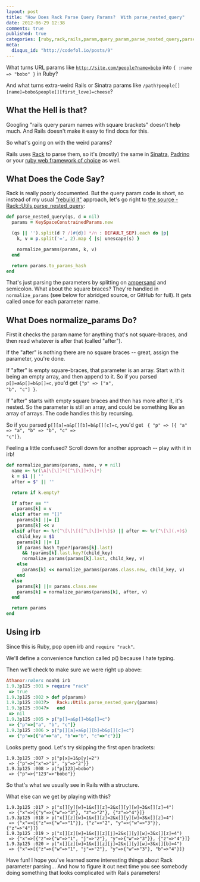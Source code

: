 ```yaml
---
layout: post
title: "How Does Rack Parse Query Params?  With parse_nested_query"
date: 2012-06-29 12:38
comments: true
published: true
categories: [ruby,rack,rails,param,query_param,parse_nested_query,parse_query_params]
meta:
  disqus_id: "http://codefol.io/posts/9"
---
```

What turns URL params like <code>http://site.com/people?name=bobo</code> into <code>{ :name => "bobo" }</code> in Ruby?

And what turns extra-weird Rails or Sinatra params like <code>/path?people[][name]=bobo&people[][first_love]=cheese</code>?

<h2>What the Hell is that?</h2>

Googling "rails query param names with square brackets" doesn't help much.  And Rails doesn't make it easy to find docs for this.

So what's going on with the weird params?

Rails uses <a href="http://rack.github.com">Rack</a> to parse them, so it's (mostly) the same in <a href="http://sinatrarb.com">Sinatra</a>, <a href="http://padrinorb.com">Padrino</a> or your <a href="http://rebuilding-rails.com">ruby web framework of choice</a> as well.

<h2> What Does the Code Say? </h2>

Rack is really poorly documented.  But the query param code is short, so instead of my usual <a href="http://rebuilding-rails.com">&quot;rebuild it&quot;</a> approach, let's go right to <a href="https://github.com/rack/rack/blob/master/lib/rack/utils.rb">the source - Rack::Utils.parse_nested_query</a>:

``` ruby
def parse_nested_query(qs, d = nil)
  params = KeySpaceConstrainedParams.new

  (qs || '').split(d ? /[#{d}] */n : DEFAULT_SEP).each do |p|
    k, v = p.split('=', 2).map { |s| unescape(s) }

    normalize_params(params, k, v)
  end

  return params.to_params_hash
end
```

That's just parsing the parameters by splitting on <a href="http://en.wikipedia.org/wiki/Ampersand">ampersand</a> and semicolon.  What about the square braces?  They're handled in <code>normalize_params</code> (see below for abridged source, or GitHub for full).  It gets called once for each parameter name.

<h2> What Does normalize_params Do? </h2>

First it checks the param name for anything that's not square-braces, and then read whatever is after that (called "after").

If the "after" is nothing there are no square braces -- great, assign the parameter, you're done.

If "after" is empty square-braces, that parameter is an array.  Start with it being an empty array, and then append to it.  So if you parsed <code>p[]=a&amp;p[]=b&amp;p[]=c</code>, you'd get <code>{&quot;p&quot; =&gt; [&quot;a&quot;, &quot;b&quot;, &quot;c&quot;] }</code>.

If "after" starts with empty square braces and then has more after it, it's nested.  So the parameter is still an array, and could be something like an array of arrays.  The code handles this by recursing.

So if you parsed <code>p[][a]=a&amp;p[][b]=b&amp;p[][c]=c</code>, you'd get <code> { &quot;p&quot; =&gt; [{ &quot;a&quot; =&gt; &quot;a&quot;, &quot;b&quot; =&gt; &quot;b&quot;, &quot;c&quot; =&gt; &quot;c&quot;]}</code>.

Feeling a little confused?  Scroll down for another approach -- play with it in irb!

``` ruby
def normalize_params(params, name, v = nil)
  name =~ %r(\A[\[\]]*([^\[\]]+)\]*)
  k = $1 || ''
  after = $' || ''

  return if k.empty?

  if after == ""
    params[k] = v
  elsif after == "[]"
    params[k] ||= []
    params[k] << v
  elsif after =~ %r(^\[\]\[([^\[\]]+)\]$) || after =~ %r(^\[\](.+)$)
    child_key = $1
    params[k] ||= []
    if params_hash_type?(params[k].last)
      && !params[k].last.key?(child_key)
      normalize_params(params[k].last, child_key, v)
    else
      params[k] << normalize_params(params.class.new, child_key, v)
    end
  else
    params[k] ||= params.class.new
    params[k] = normalize_params(params[k], after, v)
  end

  return params
end
```

<h2> Using irb </h2>

Since this is Ruby, pop open irb and <code>require "rack"</code>.

We'll define a convenience function called p() because I hate typing.

Then we'll check to make sure we were right up above:

``` ruby
Athanor:rulers noah$ irb
1.9.3p125 :001 > require "rack"
 => true 
1.9.3p125 :002 > def p(params)
1.9.3p125 :003?>   Rack::Utils.parse_nested_query(params)
1.9.3p125 :004?>   end
 => nil 
1.9.3p125 :005 > p("p[]=a&p[]=b&p[]=c")
 => {"p"=>["a", "b", "c"]} 
1.9.3p125 :006 > p("p[][a]=a&p[][b]=b&p[][c]=c")
 => {"p"=>[{"a"=>"a", "b"=>"b", "c"=>"c"}]}
```

Looks pretty good.  Let's try skipping the first open brackets:

```
1.9.3p125 :007 > p("p[x]=1&p[y]=2")
 => {"p"=>{"x"=>"1", "y"=>"2"}} 
1.9.3p125 :008 > p("p[123]=bobo")
 => {"p"=>{"123"=>"bobo"}} 
```

So that's what we usually see in Rails with a structure.

What else can we get by playing with this?

```
1.9.3p125 :017 > p("x[][y][w]=1&x[][z]=2&x[][y][w]=3&x[][z]=4")
 => {"x"=>[{"y"=>{"w"=>"3"}, "z"=>"2"}, {"z"=>"4"}]} 
1.9.3p125 :018 > p("x[][z][w]=1&x[][z]=2&x[][y][w]=3&x[][z]=4")
 => {"x"=>[{"z"=>{"w"=>"1"}}, {"z"=>"2", "y"=>{"w"=>"3"}}, {"z"=>"4"}]} 
1.9.3p125 :019 > p("x[][z][w]=1&x[][z][j]=2&x[][y][w]=3&x[][z]=4")
 => {"x"=>[{"z"=>{"w"=>"1", "j"=>"2"}, "y"=>{"w"=>"3"}}, {"z"=>"4"}]} 
1.9.3p125 :020 > p("x[][z][w]=1&x[][z][j]=2&x[][y][w]=3&x[][b]=4")
 => {"x"=>[{"z"=>{"w"=>"1", "j"=>"2"}, "y"=>{"w"=>"3"}, "b"=>"4"}]} 
```

Have fun!  I hope you've learned some interesting things about Rack parameter parsing...  And how to figure it out next time you see somebody doing something that looks complicated with Rails parameters!
